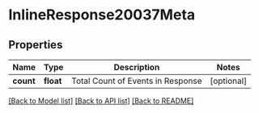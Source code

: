 # InlineResponse20037Meta

## Properties
Name | Type | Description | Notes
------------ | ------------- | ------------- | -------------
**count** | **float** | Total Count of Events in Response | [optional] 

[[Back to Model list]](../../README.md#documentation-for-models) [[Back to API list]](../../README.md#documentation-for-api-endpoints) [[Back to README]](../../README.md)

